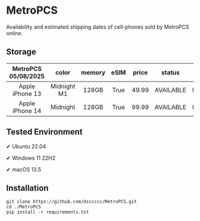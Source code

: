 # MetroPCS
Availability and estimated shipping dates of cell-phones sold by MetroPCS online.
## Storage
|MetroPCS 05/08/2025|color|memory|eSIM|price|status|shipping from|shipping to|
|:--:|:--:|:--:|:--:|:--:|:--:|:--:|:--:|
|Apple iPhone 13|Midnight M1|128GB|True|49.99|AVAILABLE|05/08/2025|05/12/2025|
|Apple iPhone 14|Midnight|128GB|True|99.99|AVAILABLE|05/08/2025|05/12/2025|

## Tested Environment
✔ Ubuntu 22.04

✔ Windows 11 22H2

✔ macOS 13.5
## Installation
```
git clone https://github.com/dsccccc/MetroPCS.git
cd ./MetroPCS
pip install -r requirements.txt
```
